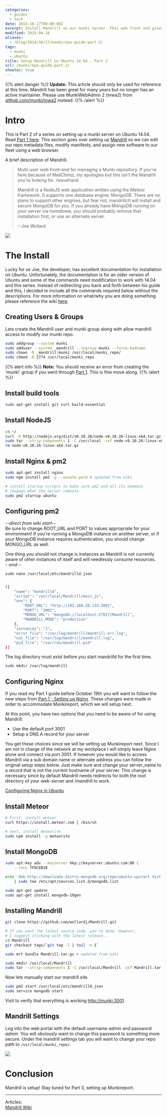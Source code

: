 ```yaml
---
categories:
  - guides
  - tech
date: 2014-10-17T00:00:00Z
excerpt: Install Mandrill on our munki server. This web front end gives administrators a flexible and powerful way to update manifests.
modified: 2015-04-16
aliases:
  - /blog/2014/10/17/munkirepo-guide-part-2/
tags:
  - munki
  - ubuntu
title: Setup Mandrill on Ubuntu 14.04 - Part 2
url: /munkirepo-guide-part-2/
showtoc: true
---
```


{{% alert danger %}}
**Update:** This article should only be used for reference at this time. Mandrill has been great for many years but no longer has an active maintainer. Please use MunkiWebAdmin 2 (mwa2) from [github.com/munki/mwa2](https://github.com/munki/mwa2) instead.
{{% /alert %}}

# Intro

This is Part 2 of a series on setting up a munki server on Ubuntu 14.04. Read [Part 1 here](/blog/2014/10/06/munkirepo-guide-part-1/). This section goes over setting up [Mandrill](https://github.com/wollardj/Mandrill) so we can edit our repo metadata files, modify manifests, and assign new software to our fleet using a web browser.

A brief description of Mandrill.

> Multi-user web front-end for managing a Munki repository. If you're here because of MailChimp, my apologies but this isn't the Mandrill you're looking for. /wavehand
>
> Mandrill is a NodeJS web application written using the Meteor framework. It supports one database engine: MongoDB. There are no plans to support other engines, but fear not, mandrillctl will install and secure MongoDB for you. If you already have MongoDB running on your server via homebrew, you should probably remove that installation first, or use an alternate server.
>
> --Joe Wollard

![](/images/2014-10-19/mandrill.png)

# The Install

Lucky for us Joe, the developer, has excellent documentation for installation on Ubuntu. Unfortunately, the documentation is for an older version of Ubuntu and some of the commands need modification to work with 14.04 and this series. Instead of redirecting you back and forth between his guide and this, I decided to include all the commands required below without the descriptions. For more information on what/why you are doing something please reference the wiki [here](https://github.com/wollardj/Mandrill/wiki).

## Creating Users & Groups

Lets create the Mandrill user and munki group along with allow mandrill access to modify our munki repo.

```bash
sudo addgroup --system munki
sudo adduser --system _mandrill --ingroup munki --force-badname
sudo chown -R _mandrill:munki /usr/local/munki_repo/
sudo chmod -R 2774 /usr/local/munki_repo
```

{{% alert info %}}
**Note:** You should receive an error from creating the 'munki' group if you went through <a href="/munkirepo-guide-part-1/">Part 1</a>. This is fine move along.
{{% /alert %}}

## Install build tools

```bash
sudo apt-get install git curl build-essential
```

## Install NodeJS

```bash
cd ~/
curl -O http://nodejs.org/dist/v0.10.26/node-v0.10.26-linux-x64.tar.gz
sudo tar --strip-components 1 -C /usr/local -zxf node-v0.10.26-linux-x64.tar.gz
rm node-v0.10.26-linux-x64.tar.gz
```

## Install Nginx & pm2

```bash
sudo apt-get install nginx
sudo npm install pm2 -g --unsafe-perm # updated from wiki

# install startup scripts to make sure pm2 and all its daemons
# respawn when the server reboots.
sudo pm2 startup ubuntu
```

## Configuring pm2

_--direct from wiki start--_  
Be sure to change ROOT_URL and PORT to values appropriate for your environment! If you're running a MongoDB instance on another server, or if your MongoDB instance requires authentication, you should change MONGO_URL as well.

One thing you should not change is instances as Mandrill is not currently aware of other instances of itself and will needlessly consume resources.  
_--end--_

`sudo nano /usr/local/etc/mandrilld.json`

```bash

[{
    "name": "mandrilld",
    "script": "/usr/local/Mandrill/main.js",
    "env": {
        "ROOT_URL": "http://192.168.20.133:3001",
        "PORT": "3001",
        "MONGO_URL": "mongodb://localhost:27017/Mandrill",
        "MANDRILL_MODE": "production"
    },
    "instances": "1",
    "error_file": "/var/log/mandrill/mandrill-err.log",
    "out_file": "/var/log/mandrill/mandrill.log",
    "pid_file": "/var/run/mandrill.pid"
}]
```

The log directory must exist before you start mandrilld for the first time.

```bash
sudo mkdir /var/log/mandrill
```

## Configuring Nginx

If you read my Part 1 guide before October 19th you will want to follow the new steps from [Part 1 - Setting up Nginx](/blog/2014/10/06/munkirepo-guide-part-1/#setting-up-nginx). These changes were made in order to accommodate Munkireport, which we will setup next.

At this point, you have two options that you need to be aware of for using Mandrill:

- Use the default port 3001
- Setup a DNS A record for your server

You get these choices since we will be setting up Munkireport next. Since I am not in charge of the network at my workplace I will simply leave Nginx alone and connect via port 3001. If however you would like to access Mandrill via a sub domain name or alternate address you can follow the original setup steps below. Just make sure and change your server_name to a record that is not the current hostname of your server. This change is necessary since by default Mandrill needs redirects for both the root directory of your web-server and /mandrill to work.

[Configuring Nginx in Ubuntu](https://github.com/wollardj/Mandrill/wiki/Configuring-Nginx-%28Ubuntu%29)

## Install Meteor

```bash
# First, install meteor
curl https://install.meteor.com | /bin/sh

# next, install meteorite
sudo npm install -g meteorite
```

## Install MongoDB

```bash
sudo apt-key adv --keyserver hkp://keyserver.ubuntu.com:80 \
    --recv 7F0CEB10

echo 'deb http://downloads-distro.mongodb.org/repo/ubuntu-upstart dist 10gen' \
    | sudo tee /etc/apt/sources.list.d/mongodb.list

sudo apt-get update
sudo apt-get install mongodb-10gen
```

## Installing Mandrill

```bash
git clone https://github.com/wollardj/Mandrill.git

# If you want the latest source code, you're done. However,
# I suggest sticking with the latest release...
cd Mandrill
git checkout tags/`git tag -l | tail -n 1`

sudo mrt bundle Mandrill.tar.gz # updated from wiki

sudo mkdir /usr/local/Mandrill
sudo tar --strip-components 1 -C /usr/local/Mandrill -zxf Mandrill.tar.gz

```

Now lets manually start our mandrill site.

```bash
sudo pm2 start /usr/local/etc/mandrilld.json
sudo service mongodb start
```

Visit to verify that everything is working [http://munki:3001]()

## Mandrill Settings

Log into the web portal with the default username _admin_ and password _admin_. You will obviously want to change this password to something more secure. Under the mandrill settings tab you will want to change your repo path to `/usr/local/munki_repo/`.

![](/images/2014-10-19/mandrill_settings.png)

# Conclusion

Mandrill is setup! Stay tuned for Part 3, setting up Munkireport.

---

Articles:  
[Mandrill Wiki](https://github.com/wollardj/Mandrill/wiki)
